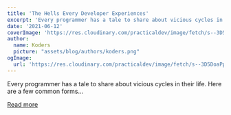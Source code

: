 ```yaml
---
title: 'The Hells Every Developer Experiences'
excerpt: 'Every programmer has a tale to share about vicious cycles in their life. Here are a few common forms...'
date: '2021-06-12'
coverImage: 'https://res.cloudinary.com/practicaldev/image/fetch/s--3D5DoaPp--/c_imagga_scale,f_auto,fl_progressive,h_420,q_auto,w_1000/https://dev-to-uploads.s3.amazonaws.com/uploads/articles/3sn6sm68ra5jbz4mbtqs.jpg'
author:
  name: Koders
  picture: "assets/blog/authors/koders.png"
ogImage:
  url: 'https://res.cloudinary.com/practicaldev/image/fetch/s--3D5DoaPp--/c_imagga_scale,f_auto,fl_progressive,h_420,q_auto,w_1000/https://dev-to-uploads.s3.amazonaws.com/uploads/articles/3sn6sm68ra5jbz4mbtqs.jpg'
---
```


Every programmer has a tale to share about vicious cycles in their life. Here are a few common forms...

[Read more](https://dev.to/wadecodez/16-eternal-hells-of-programming-5h5g)
